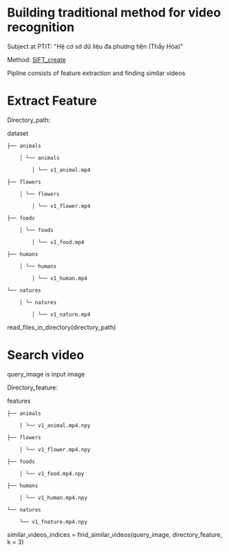 # Building traditional method for video recognition

Subject at PTIT: "Hệ cơ sở dữ liệu đa phương tiện (Thầy Hóa)"

Method: [SIFT_create](https://docs.opencv.org/3.4/d7/d60/classcv_1_1SIFT.html)

Pipline consists of feature extraction and finding similar videos

# Extract Feature

Directory_path:

dataset

    ├── animals

        │ └── animals

            │ └── v1_animal.mp4

    ├── flowers

        │ └── flowers

            │ └── v1_flower.mp4

    ├── foods

        │ └── foods

            │ └── v1_food.mp4

    ├── humans

        │ └── humans

            │ └── v1_human.mp4

    └── natures

        │ └─ natures

            │ └── v1_nature.mp4

read_files_in_directory(directory_path)

# Search video

query_image is input image

Directory_feature:

features

    ├── animals

        │ └── v1_animal.mp4.npy

    ├── flowers

        │ └── v1_flower.mp4.npy

    ├── foods

        │ └── v1_food.mp4.npy

    ├── humans

        │ └── v1_human.mp4.npy

    └── natures

        └── v1_fnature.mp4.npy

similar_videos_indices = find_similar_videos(query_image, directory_feature, k = 3)
